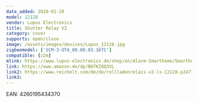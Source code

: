 ```yaml
---
date_added: 2020-01-29
model: 12128
vendor: Lupus Electronics
title: Shutter Relay V2
category: cover
supports: open/close
image: /assets/images/devices/Lupus_12128.jpg
zigbeemodel: ['SCM-3-OTA_00.00.03.16TC']
compatible: [z2m]
mlink: https://www.lupus-electronics.de/shop/en/Alarm-Smarthome/Smarthome-Home-Automation/LUPUS-Shutter-relay-V2-p.html
link: https://www.amazon.de/dp/B07KZ8Q3VL
link2: https://www.reichelt.com/de/de/rollladenrelais-v2-ls-12128-p247796.html
link3: 
---
```

EAN: 4260195434370
